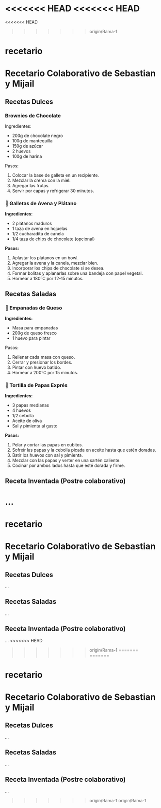 <<<<<<< HEAD
<<<<<<< HEAD
=======
<<<<<<< HEAD
>>>>>>> origin/Rama-1
# recetario


# Recetario Colaborativo de Sebastian y Mijail

## Recetas Dulces

### Brownies de Chocolate
Ingredientes:
- 200g de chocolate negro
- 100g de mantequilla
- 150g de azúcar
- 2 huevos
- 100g de harina

Pasos:
1. Colocar la base de galleta en un recipiente.
2. Mezclar la crema con la miel.
3. Agregar las frutas.
4. Servir por capas y refrigerar 30 minutos.


### 🍪 Galletas de Avena y Plátano  
**Ingredientes:**  
- 2 plátanos maduros  
- 1 taza de avena en hojuelas  
- 1/2 cucharadita de canela  
- 1/4 taza de chips de chocolate (opcional)

**Pasos:**  
1. Aplastar los plátanos en un bowl.  
2. Agregar la avena y la canela, mezclar bien.  
3. Incorporar los chips de chocolate si se desea.  
4. Formar bolitas y aplanarlas sobre una bandeja con papel vegetal.  
5. Hornear a 180°C por 12-15 minutos.

## Recetas Saladas

### 🧀 Empanadas de Queso
**Ingredientes:**
- Masa para empanadas
- 200g de queso fresco
- 1 huevo para pintar

Pasos:
1. Rellenar cada masa con queso.
2. Cerrar y presionar los bordes.
3. Pintar con huevo batido.
4. Hornear a 200°C por 15 minutos.


### 🥔 Tortilla de Papas Exprés  
**Ingredientes:**  
- 3 papas medianas  
- 4 huevos  
- 1/2 cebolla  
- Aceite de oliva  
- Sal y pimienta al gusto

**Pasos:**  
1. Pelar y cortar las papas en cubitos.  
2. Sofreír las papas y la cebolla picada en aceite hasta que estén doradas.  
3. Batir los huevos con sal y pimienta.  
4. Mezclar con las papas y verter en una sartén caliente.  
5. Cocinar por ambos lados hasta que esté dorada y firme.

## Receta Inventada (Postre colaborativo)
...
=======
# recetario


# Recetario Colaborativo de Sebastian y Mijail

## Recetas Dulces
...

## Recetas Saladas
...

## Receta Inventada (Postre colaborativo)
...
<<<<<<< HEAD
>>>>>>> origin/Rama-1
=======
=======
# recetario


# Recetario Colaborativo de Sebastian y Mijail

## Recetas Dulces
...

## Recetas Saladas
...

## Receta Inventada (Postre colaborativo)
...
>>>>>>> origin/Rama-1
>>>>>>> origin/Rama-1
